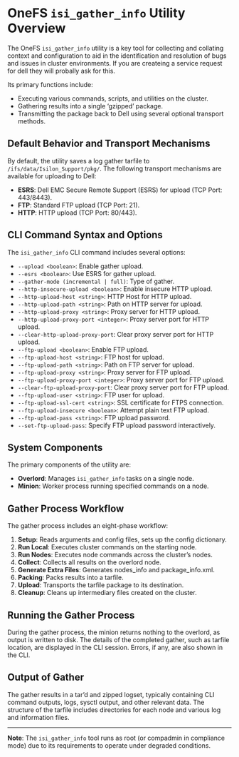# OneFS `isi_gather_info` Utility Overview

The OneFS `isi_gather_info` utility is a key tool for collecting and collating context and configuration to aid in the identification and resolution of bugs and issues in cluster environments. If you are createing a service request for dell they will probally ask for this. 

Its primary functions include:

- Executing various commands, scripts, and utilities on the cluster.
- Gathering results into a single ‘gzipped’ package.
- Transmitting the package back to Dell using several optional transport methods.

## Default Behavior and Transport Mechanisms

By default, the utility saves a log gather tarfile to `/ifs/data/Isilon_Support/pkg/`. The following transport mechanisms are available for uploading to Dell:

- **ESRS**: Dell EMC Secure Remote Support (ESRS) for upload (TCP Port: 443/8443).
- **FTP**: Standard FTP upload (TCP Port: 21).
- **HTTP**: HTTP upload (TCP Port: 80/443).

## CLI Command Syntax and Options

The `isi_gather_info` CLI command includes several options:

- `--upload <boolean>`: Enable gather upload.
- `--esrs <boolean>`: Use ESRS for gather upload.
- `--gather-mode (incremental | full)`: Type of gather.
- `--http-insecure-upload <boolean>`: Enable insecure HTTP upload.
- `--http-upload-host <string>`: HTTP Host for HTTP upload.
- `--http-upload-path <string>`: Path on HTTP server for upload.
- `--http-upload-proxy <string>`: Proxy server for HTTP upload.
- `--http-upload-proxy-port <integer>`: Proxy server port for HTTP upload.
- `--clear-http-upload-proxy-port`: Clear proxy server port for HTTP upload.
- `--ftp-upload <boolean>`: Enable FTP upload.
- `--ftp-upload-host <string>`: FTP host for upload.
- `--ftp-upload-path <string>`: Path on FTP server for upload.
- `--ftp-upload-proxy <string>`: Proxy server for FTP upload.
- `--ftp-upload-proxy-port <integer>`: Proxy server port for FTP upload.
- `--clear-ftp-upload-proxy-port`: Clear proxy server port for FTP upload.
- `--ftp-upload-user <string>`: FTP user for upload.
- `--ftp-upload-ssl-cert <string>`: SSL certificate for FTPS connection.
- `--ftp-upload-insecure <boolean>`: Attempt plain text FTP upload.
- `--ftp-upload-pass <string>`: FTP upload password.
- `--set-ftp-upload-pass`: Specify FTP upload password interactively.

## System Components

The primary components of the utility are:

- **Overlord**: Manages `isi_gather_info` tasks on a single node.
- **Minion**: Worker process running specified commands on a node.

## Gather Process Workflow

The gather process includes an eight-phase workflow:

1. **Setup**: Reads arguments and config files, sets up the config dictionary.
2. **Run Local**: Executes cluster commands on the starting node.
3. **Run Nodes**: Executes node commands across the cluster’s nodes.
4. **Collect**: Collects all results on the overlord node.
5. **Generate Extra Files**: Generates nodes_info and package_info.xml.
6. **Packing**: Packs results into a tarfile.
7. **Upload**: Transports the tarfile package to its destination.
8. **Cleanup**: Cleans up intermediary files created on the cluster.

## Running the Gather Process

During the gather process, the minion returns nothing to the overlord, as output is written to disk. The details of the completed gather, such as tarfile location, are displayed in the CLI session. Errors, if any, are also shown in the CLI.

## Output of Gather

The gather results in a tar’d and zipped logset, typically containing CLI command outputs, logs, sysctl output, and other relevant data. The structure of the tarfile includes directories for each node and various log and information files.

---

**Note**: The `isi_gather_info` tool runs as root (or compadmin in compliance mode) due to its requirements to operate under degraded conditions.
